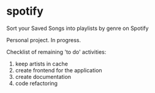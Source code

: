 # spotify
Sort your Saved Songs into playlists by genre on Spotify

Personal project. In progress.

Checklist of remaining 'to do' activities:
1. keep artists in cache
2. create frontend for the application
3. create documentation
4. code refactoring